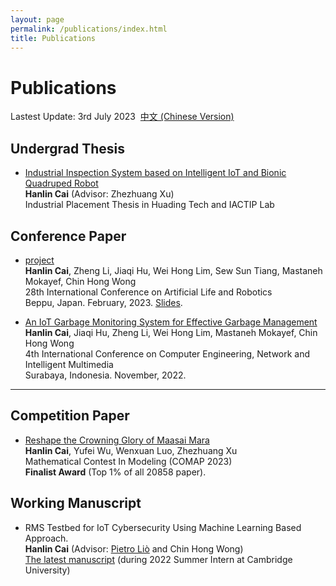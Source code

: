 ```yaml
---
layout: page
permalink: /publications/index.html
title: Publications
---
```


# Publications

Lastest Update: 3rd July 2023&nbsp;  [中文 (Chinese Version)](https://caihanlin.com/publications-zh/)

## Undergrad Thesis

- [Industrial Inspection System based on Intelligent IoT and Bionic Quadruped Robot](https://caihanlin.com/mypaper/thesis/IP-thesis.pdf)<br>**Hanlin Cai** (Advisor: Zhezhuang Xu)<br>Industrial Placement Thesis in Huading Tech and IACTIP Lab<br>

## Conference Paper

- [project](https://yyvhang.github.io/publications/IAG/index.html)<br>**Hanlin Cai**, Zheng Li, Jiaqi Hu, Wei Hong Lim, Sew Sun Tiang, Mastaneh Mokayef, Chin Hong Wong<br>28th International Conference on Artificial Life and Robotics<br>Beppu, Japan. February, 2023. [Slides](https://caihanlin.com/mypaper/slides/2023-ICAROB-Pre.pdf).

- [An IoT Garbage Monitoring System for Effective Garbage Management](https://caihanlin.com/mypaper/202208cenim.pdf)<br>**Hanlin Cai**, Jiaqi Hu, Zheng Li, Wei Hong Lim, Mastaneh Mokayef, Chin Hong Wong<br>4th International Conference on Computer Engineering, Network and Intelligent Multimedia<br>Surabaya, Indonesia. November, 2022.<br>

---

## Competition Paper

- [Reshape the Crowning Glory of Maasai Mara](https://caihanlin.com/mypaper/modeling/202302COMAP.pdf)<br>**Hanlin Cai**, Yufei Wu, Wenxuan Luo, Zhezhuang Xu<br>Mathematical Contest In Modeling (COMAP 2023)<br>**Finalist Award** (Top 1% of all 20858 paper).<br>

## Working Manuscript

- RMS Testbed for IoT Cybersecurity Using Machine Learning Based Approach.<br>**Hanlin Cai** (Advisor: [Pietro Liò](https://www.cl.cam.ac.uk/~pl219/) and Chin Hong Wong)<br>[The latest manuscript](https://caihanlin.com/mypaper/202210camb.pdf) (during 2022 Summer Intern at Cambridge University)<br>

